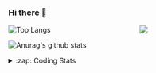 ### Hi there 👋

<!--
**tao8687/tao8687** is a ✨ _special_ ✨ repository because its `README.md` (this file) appears on your GitHub profile.

Here are some ideas to get you started:

- 🔭 I’m currently working on ...
- 🌱 I’m currently learning ...
- 👯 I’m looking to collaborate on ...
- 🤔 I’m looking for help with ...
- 💬 Ask me about ...
- 📫 How to reach me: ...
- 😄 Pronouns: ...
- ⚡ Fun fact: ...
-->

<img align='right' src="https://media.giphy.com/media/M9gbBd9nbDrOTu1Mqx/giphy.gif" width="240">

  
![Top Langs](https://github-readme-stats.vercel.app/api/top-langs/?username=tao8687&layout=compact&title_color=23238E&text_color=A67D3D)

![Anurag's github stats](https://github-readme-stats.vercel.app/api?username=tao8687&show_icons=true&&text_color=A67D3D&title_color=23238E&show_icons=false&count_private=true&hide=stars)

<details>
  <summary>:zap: Coding Stats</summary>
  <br>
    
<!--START_SECTION:waka-->
![Code Time](http://img.shields.io/badge/Code%20Time-1%2C925%20hrs%2054%20mins-blue)

![Profile Views](http://img.shields.io/badge/Profile%20Views-0-blue)

**🐱 My GitHub Data** 

> 📦 1.5 MB Used in GitHub's Storage 
 > 
> 🏆 75 Contributions in the Year 2025
 > 
> 🚫 Not Opted to Hire
 > 
> 📜 62 Public Repositories 
 > 
> 🔑 24 Private Repositories 
 > 
**I'm an Early 🐤** 

```text
🌞 Morning                1678 commits        ██████████████████████░░░   88.74 % 
🌆 Daytime                90 commits          █░░░░░░░░░░░░░░░░░░░░░░░░   04.76 % 
🌃 Evening                119 commits         ██░░░░░░░░░░░░░░░░░░░░░░░   06.29 % 
🌙 Night                  4 commits           ░░░░░░░░░░░░░░░░░░░░░░░░░   00.21 % 
```
📅 **I'm Most Productive on Wednesday** 

```text
Monday                   271 commits         ████░░░░░░░░░░░░░░░░░░░░░   14.33 % 
Tuesday                  257 commits         ███░░░░░░░░░░░░░░░░░░░░░░   13.59 % 
Wednesday                328 commits         ████░░░░░░░░░░░░░░░░░░░░░   17.35 % 
Thursday                 252 commits         ███░░░░░░░░░░░░░░░░░░░░░░   13.33 % 
Friday                   268 commits         ████░░░░░░░░░░░░░░░░░░░░░   14.17 % 
Saturday                 262 commits         ███░░░░░░░░░░░░░░░░░░░░░░   13.86 % 
Sunday                   253 commits         ███░░░░░░░░░░░░░░░░░░░░░░   13.38 % 
```


📊 **This Week I Spent My Time On** 

```text
🕑︎ Time Zone: Asia/Shanghai

💬 Programming Languages: 
C++                      4 hrs 27 mins       ███████░░░░░░░░░░░░░░░░░░   27.37 % 
Prolog                   3 hrs 27 mins       █████░░░░░░░░░░░░░░░░░░░░   21.24 % 
Markdown                 2 hrs 14 mins       ███░░░░░░░░░░░░░░░░░░░░░░   13.72 % 
YAML                     2 hrs 7 mins        ███░░░░░░░░░░░░░░░░░░░░░░   13.02 % 
Other                    1 hr 20 mins        ██░░░░░░░░░░░░░░░░░░░░░░░   08.22 % 

🔥 Editors: 
VS Code                  13 hrs 27 mins      █████████████████████░░░░   82.51 % 
Cursor                   2 hrs 51 mins       ████░░░░░░░░░░░░░░░░░░░░░   17.49 % 

🐱‍💻 Projects: 
TM_RobotNavi             4 hrs 25 mins       ███████░░░░░░░░░░░░░░░░░░   27.09 % 
VINS-Fusion              3 hrs 9 mins        █████░░░░░░░░░░░░░░░░░░░░   19.36 % 
diffbot                  1 hr 43 mins        ███░░░░░░░░░░░░░░░░░░░░░░   10.60 % 
src                      1 hr 42 mins        ███░░░░░░░░░░░░░░░░░░░░░░   10.50 % 
rplidar_ros              1 hr 22 mins        ██░░░░░░░░░░░░░░░░░░░░░░░   08.47 % 

💻 Operating System: 
Linux                    16 hrs 18 mins      █████████████████████████   100.00 % 
```

**I Mostly Code in C++** 

```text
C++                      11 repos            ████████░░░░░░░░░░░░░░░░░   32.35 % 
Python                   9 repos             ███████░░░░░░░░░░░░░░░░░░   26.47 % 
JavaScript               2 repos             █░░░░░░░░░░░░░░░░░░░░░░░░   05.88 % 
Batchfile                1 repo              █░░░░░░░░░░░░░░░░░░░░░░░░   02.94 % 
HTML                     1 repo              █░░░░░░░░░░░░░░░░░░░░░░░░   02.94 % 
```



**Timeline**

![Lines of Code chart](https://raw.githubusercontent.com/tao8687/tao8687/master/assets/bar_graph.png)


 Last Updated on 16/03/2025 01:50:33 UTC
<!--END_SECTION:waka-->
</details>
